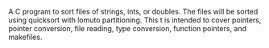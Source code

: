 A C program to sort files of strings, ints, or doubles. The files will be sorted using quicksort with lomuto partitioning. This t is intended to cover pointers, pointer conversion, file reading, type conversion, function pointers, and makefiles.
